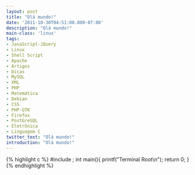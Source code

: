 ```yaml
---
layout: post
title: "Olá mundo!"
date: '2011-10-30T04:51:00.000-07:00'
description: "Olá mundo!"
main-class: 'linux'
tags:
- JavaScript-JQuery
- Linux
- Shell Script
- Apache
- Artigos
- Dicas
- MySQL
- XML
- PHP
- Matemática
- Debian
- CSS
- PHP-GTK
- Firefox
- PostGreSQL
- Eletrônica
- Linguagem C
twitter_text: "Olá mundo!"
introduction: "Olá mundo!"
---
```

{% highlight c %}
#include ;
int main(){
	printf("Terminal Root\n");
	return 0;
}
{% endhighlight %}
